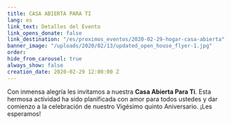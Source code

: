 ```yaml
---
title: CASA ABIERTA PARA TI
lang: es
link_text: Detalles del Evento
link_opens_donate: false
link_destination: "/es/proximos_eventos/2020-02-29-hogar-casa-abierta"
banner_image: "/uploads/2020/02/13/updated_open_house_flyer-1.jpg"
order: 
hide_from_carousel: true
always_show: false
creation_date: 2020-02-29 12:00:00 Z
---
```


Con inmensa alegría les invitamos a nuestra **Casa Abierta Para Ti**. Esta hermosa actividad ha sido planificada con amor para todos ustedes y dar comienzo a la celebración de nuestro Vigésimo quinto Aniversario. ¡Les esperamos!